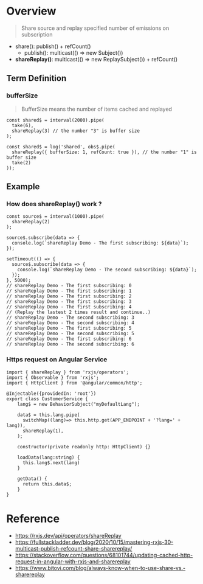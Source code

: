 # Overview
> Share source and replay specified number of emissions on subscription
- share(): publish() + refCount()
  - publish(): multicast(() => new Subject())
- **shareReplay()**: multicast(() => new ReplaySubject()) + refCount()
## Term Definition
### bufferSize
> BufferSize means the number of items cached and replayed
```
const shared$ = interval(2000).pipe(
  take(6),
  shareReplay(3) // the number "3" is buffer size
);
```
```
const shared$ = log('shared', obs$.pipe(
  shareReplay({ bufferSize: 1, refCount: true }), // the number "1" is buffer size
  take(2)
));
```

## Example
### How does shareReplay() work ?
```
const source$ = interval(1000).pipe(
  shareReplay(2)
);

source$.subscribe(data => {
  console.log(`shareReplay Demo - The first subscribing: ${data}`);
});

setTimeout(() => {
  source$.subscribe(data => {
    console.log(`shareReplay Demo - The second subscribing: ${data}`);
  });
}, 5000);
// shareReplay Demo - The first subscribing: 0
// shareReplay Demo - The first subscribing: 1
// shareReplay Demo - The first subscribing: 2
// shareReplay Demo - The first subscribing: 3
// shareReplay Demo - The first subscribing: 4
// (Replay the lastest 2 times result and continue..)
// shareReplay Demo - The second subscribing: 3
// shareReplay Demo - The second subscribing: 4
// shareReplay Demo - The first subscribing: 5
// shareReplay Demo - The second subscribing: 5
// shareReplay Demo - The first subscribing: 6
// shareReplay Demo - The second subscribing: 6
```
### Https request on Angular Service
```
import { shareReplay } from 'rxjs/operators';
import { Observable } from 'rxjs';
import { HttpClient } from '@angular/common/http';

@Injectable({providedIn: 'root'})
export class CustomerService {
    lang$ = new BehaviorSubject("myDefaultLang");

    data$ = this.lang.pipe(
      switchMap((lang)=> this.http.get(APP_ENDPOINT + '?lang=' + lang)),
      shareReplay(1),
    );

    constructor(private readonly http: HttpClient) {}

    loadData(lang:string) {
      this.lang$.next(lang)
    }
    
    getData() {
      return this.data$;
    }
}
```

# Reference
- https://rxjs.dev/api/operators/shareReplay
- https://fullstackladder.dev/blog/2020/10/15/mastering-rxjs-30-multicast-publish-refcount-share-sharereplay/
- https://stackoverflow.com/questions/68101744/updating-cached-http-request-in-angular-with-rxjs-and-sharereplay
- https://www.bitovi.com/blog/always-know-when-to-use-share-vs.-sharereplay
